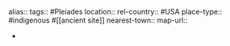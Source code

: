 alias::
tags:: #Pleiades
location::
rel-country:: #USA
place-type:: #indigenous #[[ancient site]]
nearest-town::
map-url::

-
